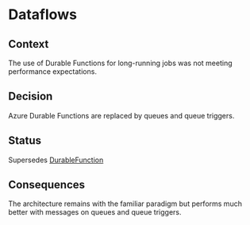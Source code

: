 # Dataflows

## Context

The use of Durable Functions for long-running jobs was not meeting performance expectations.

## Decision

Azure Durable Functions are replaced by queues and queue triggers.

## Status

Supersedes [DurableFunction](./DurableFunction.md)

## Consequences

The architecture remains with the familiar paradigm but performs much better with messages on queues and queue triggers.
